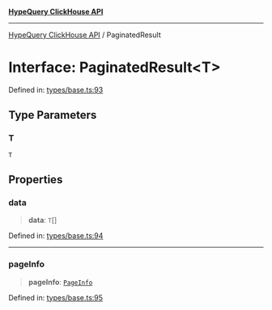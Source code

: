 [**HypeQuery ClickHouse API**](../README.md)

***

[HypeQuery ClickHouse API](../globals.md) / PaginatedResult

# Interface: PaginatedResult\<T\>

Defined in: [types/base.ts:93](https://github.com/hypequery/hypequery/blob/ae4f4eab4c2fdf4856fe5bd7c69fb922444337a1/packages/clickhouse/src/types/base.ts#L93)

## Type Parameters

### T

`T`

## Properties

### data

> **data**: `T`[]

Defined in: [types/base.ts:94](https://github.com/hypequery/hypequery/blob/ae4f4eab4c2fdf4856fe5bd7c69fb922444337a1/packages/clickhouse/src/types/base.ts#L94)

***

### pageInfo

> **pageInfo**: [`PageInfo`](PageInfo.md)

Defined in: [types/base.ts:95](https://github.com/hypequery/hypequery/blob/ae4f4eab4c2fdf4856fe5bd7c69fb922444337a1/packages/clickhouse/src/types/base.ts#L95)
